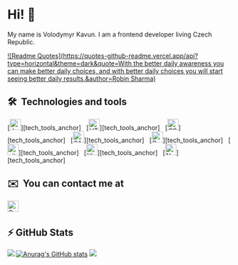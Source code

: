 # Hi! 👋

My name is Volodymyr Kavun. I am a frontend developer living Czech Republic.

[![Readme Quotes](https://quotes-github-readme.vercel.app/api?type=horizontal&theme=dark&quote=With the better daily awareness you can make better daily choices, and with better daily choices you will start seeing better daily results.&author=Robin Sharma)](https://github.com/piyushsuthar/github-readme-quotes)


## 🛠  Technologies and tools

[<img src="https://img.shields.io/badge/JavaScript-282C34?logo=javascript&logoColor=F7DF1E" alt="JavaScript logo" title="JavaScript" height="25" />][tech_tools_anchor]
&nbsp;
[<img src="https://img.shields.io/badge/HTML5-282C34?logo=html5&logoColor=E34F26" alt="HTML5 logo" title="HTML5" height="25" />][tech_tools_anchor]
&nbsp;
[<img src="https://img.shields.io/badge/CSS3-282C34?logo=css3&logoColor=1572B6" alt="CSS3 logo" title="CSS3" height="25" />][tech_tools_anchor]
&nbsp;
[<img src="https://img.shields.io/badge/Sass-CC6699?style=for-the-badge&logo=sass&logoColor=white" alt="SASS logo" title="SASS" height="25" />][tech_tools_anchor]
&nbsp;
[<img src="https://img.shields.io/badge/React-20232A?style=for-the-badge&logo=react&logoColor=61DAFB" alt="React logo" title="React" height="25" />][tech_tools_anchor]
&nbsp;
[<img src="https://img.shields.io/badge/git-282C34?logo=git&logoColor=F05032" alt="git logo" title="git" height="25" />][tech_tools_anchor]
&nbsp;
[<img src="https://img.shields.io/badge/VS%20Code-282C34?logo=visual-studio-code&logoColor=007ACC" alt="Visual Studio Code logo" title="Visual Studio Code" height="25" />][tech_tools_anchor]
&nbsp;
[<img src="https://img.shields.io/badge/next.js-000000?style=for-the-badge&logo=nextdotjs&logoColor=white" alt="Next.Js logo" title="Next.Js" height="25" />][tech_tools_anchor]
&nbsp;

## ✉️  You can contact me at

[<img src="https://img.shields.io/badge/Gmail-D14836?style=for-the-badge&logo=gmail&logoColor=white" alt="Gmail logo" title="Gmail" height="25" />](mailto:volodymirkavun1@gmail.com)
&nbsp;

## ⚡ GitHub Stats

[![Anurag's GitHub stats](https://github-readme-stats.vercel.app/api?username=VolodymyrKavun&show_icons=true&theme=radical)](https://github.com/anuraghazra/github-readme-stats)
<img align="left" src="https://github-readme-stats.vercel.app/api?username=VolodymyrKavun&show_icons=true&count_private=true&theme=gruvbox" />
<img src="https://github-readme-stats.vercel.app/api/top-langs/?username=VolodymyrKavun&layout=compact&count_private=true&theme=gruvbox" />



